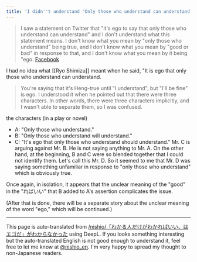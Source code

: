 ```yaml
---
title: 'I didn''t understand "Only those who understand can understand, that''s ego."'
---
```


> I saw a statement on Twitter that "it's ego to say that only those who understand can understand" and I don't understand what this statement means. I don't know what you mean by "only those who understand" being true, and I don't know what you mean by "good or bad" in response to that, and I don't know what you mean by it being "ego. [Facebook](https://www.facebook.com/nishiohirokazu/posts/10216575724882127)

I had no idea what [[Ryo Shimizu]] meant when he said, "It is ego that only those who understand can understand.
>  You're saying that it's Heng-true until "I understand", but "I'll be fine" is ego.
I understood it when he pointed out that there were three characters. In other words, there were three characters implicitly, and I wasn't able to separate them, so I was confused.

the characters (in a play or novel)
- A: "Only those who understand."
- B: "Only those who understand will understand."
- C: "It's ego that only those who understand should understand."
Mr. C is arguing against Mr. B. He is not saying anything to Mr. A.
On the other hand, at the beginning, B and C were so blended together that I could not identify them. Let's call this Mr. D.
So it seemed to me that Mr. D was saying something unfamiliar in response to "only those who understand" which is obviously true.

Once again, in isolation, it appears that the unclear meaning of the "good" in the "ればいい" that B added to A's assertion complicates the issue.

(After that is done, there will be a separate story about the unclear meaning of the word "ego," which will be continued.)

---
This page is auto-translated from [/nishio/「わかる人だけがわかればいい、はエゴだ」がわからなかった](https://scrapbox.io/nishio/「わかる人だけがわかればいい、はエゴだ」がわからなかった) using DeepL. If you looks something interesting but the auto-translated English is not good enough to understand it, feel free to let me know at [@nishio_en](https://twitter.com/nishio_en). I'm very happy to spread my thought to non-Japanese readers.